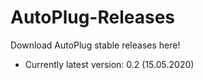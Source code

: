 # AutoPlug-Releases
Download AutoPlug stable releases here!
 - Currently latest version: 0.2 (15.05.2020)
